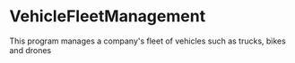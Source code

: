 # VehicleFleetManagement
This program manages a company's fleet of vehicles such as trucks, bikes and drones

